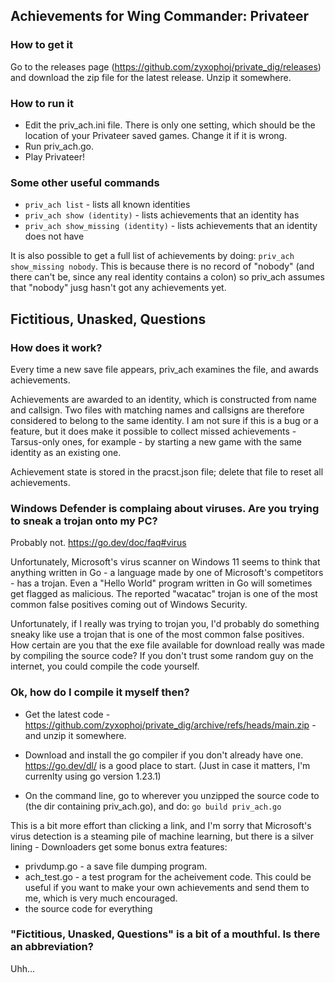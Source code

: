 ## Achievements for Wing Commander: Privateer

### How to get it

Go to the releases page (https://github.com/zyxophoj/private_dig/releases) and download the zip file for the latest release.  Unzip it somewhere.

### How to run it

- Edit the priv_ach.ini file.  There is only one setting, which should be the location of your Privateer saved games.  Change it if it is wrong.
- Run priv_ach.go.
- Play Privateer!

### Some other useful commands

* ```priv_ach list``` - lists all known identities
* ```priv_ach show (identity)``` - lists achievements that an identity has
* ```priv_ach show_missing (identity)``` - lists achievements that an identity does not have

It is also possible to get a full list of achievements by doing: ```priv_ach show_missing nobody```.  This is because there is no record of "nobody" (and there can't be, since any real identity contains a colon) so priv_ach assumes that "nobody" jusg hasn't got any achievements yet.


## Fictitious, Unasked, Questions

### How does it work?

Every time a new save file appears, priv_ach examines the file, and awards achievements.

Achievements are awarded to an identity, which is constructed from name and callsign.  Two files with matching names and callsigns are therefore considered to belong to the same identity.  I am not sure if this is a bug or a feature, but it does make it possible to collect missed achievements - Tarsus-only ones, for example - by starting a new game with the same identity as an existing one.

Achievement state is stored in the pracst.json file; delete that file to reset all achievements.


### Windows Defender is complaing about viruses.  Are you trying to sneak a trojan onto my PC?

Probably not.  https://go.dev/doc/faq#virus

Unfortunately, Microsoft's virus scanner on Windows 11 seems to think that anything written in Go - a language made by one of Microsoft's competitors - has a trojan.
Even a "Hello World" program written in Go will sometimes get flagged as malicious.
The reported "wacatac" trojan is one of the most common false positives coming out of Windows Security.

Unfortunately, if I really was trying to trojan you, I'd probably do something sneaky like use a trojan that is one of the most common false positives.  How certain are you that the exe file available for download really was made by compiling the source code?  If you don't trust some random guy on the internet, you could compile the code yourself.


### Ok, how do I compile it myself then?

* Get the latest code - https://github.com/zyxophoj/private_dig/archive/refs/heads/main.zip - and unzip it somewhere.

* Download and install the go compiler if you don't already have one.  https://go.dev/dl/  is a good place to start. (Just in case it matters, I'm currenlty using go version 1.23.1)

* On the command line, go to wherever you unzipped the source code to (the dir containing priv_ach.go), and do:  ```go build priv_ach.go``` 


This is a bit more effort than clicking a link, and I'm sorry that Microsoft's virus detection is a steaming pile of machine learning, but there is a silver lining - Downloaders get some bonus extra features:

* privdump.go - a save file dumping program. 
* ach_test.go - a test program for the acheivement code.  This could be useful if you want to make your own achievements and send them to me, which is very much encouraged. 
* the source code for everything

### "Fictitious, Unasked, Questions" is a bit of a mouthful.  Is there an abbreviation?

Uhh...